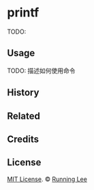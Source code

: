 # printf

TODO:

## Usage

TODO: 描述如何使用命令


## History



## Related



## Credits



## License

[MIT License](https://opensource.org/licenses/mit-license.html). ©  [Running Lee](mailto:lihui870920@gmail.com)